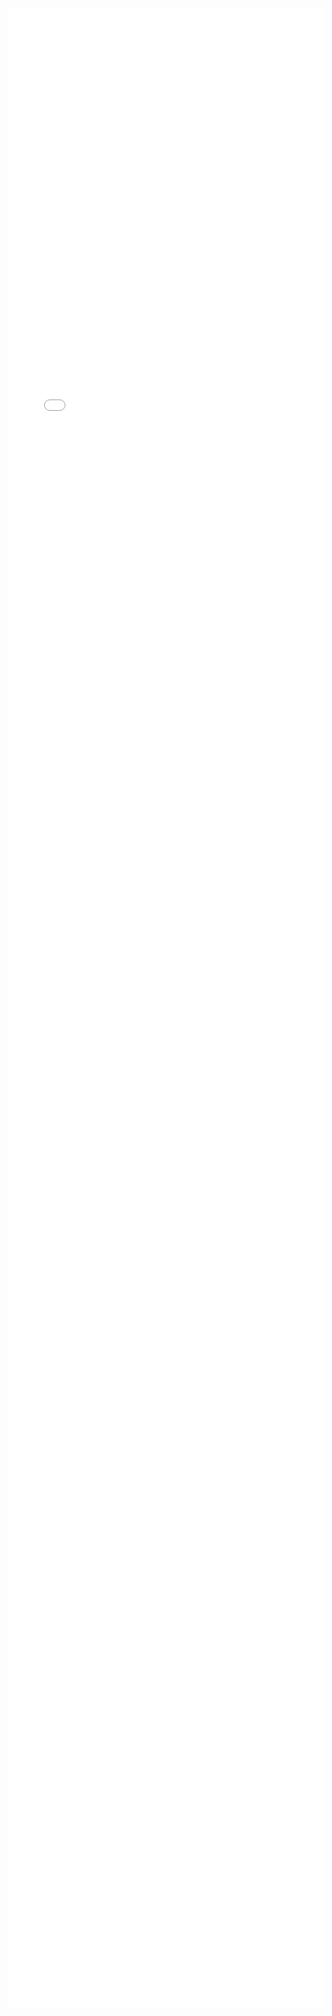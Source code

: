 <iframe src ="/dbpup/static/UniProt_homologs_taxonomy.html" frameborder="0" scrolling="no" id="external-frame" style="width:100%; height:80vh"></iframe>